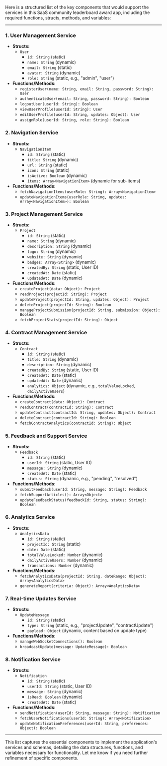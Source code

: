 Here is a structured list of the key components that would support the services in this SaaS community leaderboard award app, including the required functions, structs, methods, and variables:

---

### 1. **User Management Service**
   - **Structs:**
     - `User`
       - `id: String` (static)
       - `name: String` (dynamic)
       - `email: String` (static)
       - `avatar: String` (dynamic)
       - `role: String` (static, e.g., "admin", "user")
   - **Functions/Methods:**
     - `registerUser(name: String, email: String, password: String): User`
     - `authenticateUser(email: String, password: String): Boolean`
     - `logoutUser(userId: String): Boolean`
     - `viewUserProfile(userId: String): User`
     - `editUserProfile(userId: String, updates: Object): User`
     - `assignRole(userId: String, role: String): Boolean`

### 2. **Navigation Service**
   - **Structs:**
     - `NavigationItem`
       - `id: String` (static)
       - `title: String` (dynamic)
       - `url: String` (static)
       - `icon: String` (static)
       - `isActive: Boolean` (dynamic)
       - `items: Array<NavigationItem>` (dynamic for sub-items)
   - **Functions/Methods:**
     - `fetchNavigationItems(userRole: String): Array<NavigationItem>`
     - `updateNavigationItems(userRole: String, updates: Array<NavigationItem>): Boolean`

### 3. **Project Management Service**
   - **Structs:**
     - `Project`
       - `id: String` (static)
       - `name: String` (dynamic)
       - `description: String` (dynamic)
       - `logo: String` (dynamic)
       - `website: String` (dynamic)
       - `badges: Array<String>` (dynamic)
       - `createdBy: String` (static, User ID)
       - `createdAt: Date` (static)
       - `updatedAt: Date` (dynamic)
   - **Functions/Methods:**
     - `createProject(data: Object): Project`
     - `readProject(projectId: String): Project`
     - `updateProject(projectId: String, updates: Object): Project`
     - `deleteProject(projectId: String): Boolean`
     - `manageProjectSubmission(projectId: String, submission: Object): Boolean`
     - `fetchProjectStats(projectId: String): Object`

### 4. **Contract Management Service**
   - **Structs:**
     - `Contract`
       - `id: String` (static)
       - `title: String` (dynamic)
       - `description: String` (dynamic)
       - `createdBy: String` (static, User ID)
       - `createdAt: Date` (static)
       - `updatedAt: Date` (dynamic)
       - `analytics: Object` (dynamic, e.g., `totalValueLocked`, `dailyActiveUsers`)
   - **Functions/Methods:**
     - `createContract(data: Object): Contract`
     - `readContract(contractId: String): Contract`
     - `updateContract(contractId: String, updates: Object): Contract`
     - `deleteContract(contractId: String): Boolean`
     - `fetchContractAnalytics(contractId: String): Object`

### 5. **Feedback and Support Service**
   - **Structs:**
     - `Feedback`
       - `id: String` (static)
       - `userId: String` (static, User ID)
       - `message: String` (dynamic)
       - `createdAt: Date` (static)
       - `status: String` (dynamic, e.g., "pending", "resolved")
   - **Functions/Methods:**
     - `submitFeedback(userId: String, message: String): Feedback`
     - `fetchSupportArticles(): Array<Object>`
     - `updateFeedbackStatus(feedbackId: String, status: String): Boolean`

### 6. **Analytics Service**
   - **Structs:**
     - `AnalyticsData`
       - `id: String` (static)
       - `projectId: String` (static)
       - `date: Date` (static)
       - `totalValueLocked: Number` (dynamic)
       - `dailyActiveUsers: Number` (dynamic)
       - `transactions: Number` (dynamic)
   - **Functions/Methods:**
     - `fetchAnalyticsData(projectId: String, dateRange: Object): Array<AnalyticsData>`
     - `generateReport(criteria: Object): Array<AnalyticsData>`

### 7. **Real-time Updates Service**
   - **Structs:**
     - `UpdateMessage`
       - `id: String` (static)
       - `type: String` (static, e.g., "projectUpdate", "contractUpdate")
       - `payload: Object` (dynamic, content based on update type)
   - **Functions/Methods:**
     - `manageWebSocketConnections(): Boolean`
     - `broadcastUpdate(message: UpdateMessage): Boolean`

### 8. **Notification Service**
   - **Structs:**
     - `Notification`
       - `id: String` (static)
       - `userId: String` (static, User ID)
       - `message: String` (dynamic)
       - `isRead: Boolean` (dynamic)
       - `createdAt: Date` (static)
   - **Functions/Methods:**
     - `sendNotification(userId: String, message: String): Notification`
     - `fetchUserNotifications(userId: String): Array<Notification>`
     - `updateNotificationPreferences(userId: String, preferences: Object): Boolean`

---

This list captures the essential components to implement the application's services and schemas, detailing the data structures, functions, and variables necessary for functionality. Let me know if you need further refinement of specific components.